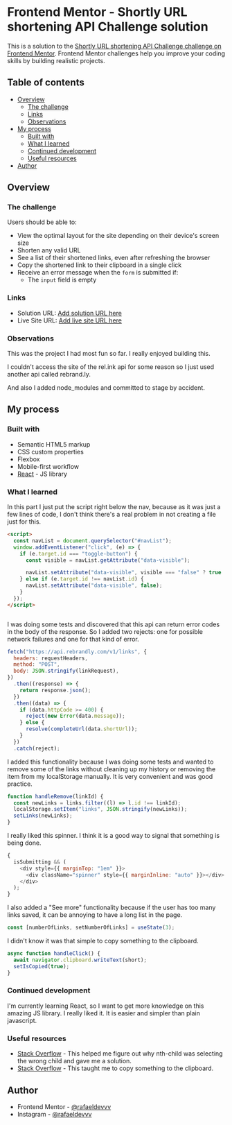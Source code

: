 # Frontend Mentor - Shortly URL shortening API Challenge solution

This is a solution to the [Shortly URL shortening API Challenge challenge on Frontend Mentor](https://www.frontendmentor.io/challenges/url-shortening-api-landing-page-2ce3ob-G). Frontend Mentor challenges help you improve your coding skills by building realistic projects.

## Table of contents

- [Overview](#overview)
  - [The challenge](#the-challenge)
  - [Links](#links)
  - [Observations](#observations)
- [My process](#my-process)
  - [Built with](#built-with)
  - [What I learned](#what-i-learned)
  - [Continued development](#continued-development)
  - [Useful resources](#useful-resources)
- [Author](#author)

## Overview

### The challenge

Users should be able to:

- View the optimal layout for the site depending on their device's screen size
- Shorten any valid URL
- See a list of their shortened links, even after refreshing the browser
- Copy the shortened link to their clipboard in a single click
- Receive an error message when the `form` is submitted if:
  - The `input` field is empty

### Links

- Solution URL: [Add solution URL here](https://your-solution-url.com)
- Live Site URL: [Add live site URL here](https://your-live-site-url.com)

### Observations

This was the project I had most fun so far. I really enjoyed building this.

I couldn't access the site of the rel.ink api for some reason so I just used another api called rebrand.ly.

And also I added node_modules and committed to stage by accident.

## My process

### Built with

- Semantic HTML5 markup
- CSS custom properties
- Flexbox
- Mobile-first workflow
- [React](https://reactjs.org/) - JS library

### What I learned

In this part I just put the script right below the nav, because as it was just a few lines of code, I don't think there's a real problem in not creating a file just for this.

```html
<script>
  const navList = document.querySelector("#navList");
  window.addEventListener("click", (e) => {
    if (e.target.id === "toggle-button") {
      const visible = navList.getAttribute("data-visible");

      navList.setAttribute("data-visible", visible === "false" ? true : false);
    } else if (e.target.id !== navList.id) {
      navList.setAttribute("data-visible", false);
    }
  });
</script>
```

```scss

```

I was doing some tests and discovered that this api can return error codes in the body of the response. So I added two rejects: one for possible network failures and one for that kind of error.
```js
fetch("https://api.rebrandly.com/v1/links", {
  headers: requestHeaders,
  method: "POST",
  body: JSON.stringify(linkRequest),
})
  .then((response) => {
    return response.json();
  })
  .then((data) => {
    if (data.httpCode >= 400) {
      reject(new Error(data.message));
    } else {
      resolve(completeUrl(data.shortUrl));
    }
  })
  .catch(reject);
```

I added this functionality because I was doing some tests and wanted to remove some of the links without cleaning up my history or removing the item from my localStorage manually. It is very convenient and was good practice.

```js
function handleRemove(linkId) {
  const newLinks = links.filter((l) => l.id !== linkId);
  localStorage.setItem("links", JSON.stringify(newLinks));
  setLinks(newLinks);
}
```

I really liked this spinner. I think it is a good way to signal that something is being done.

```js
{
  isSubmitting && (
    <div style={{ marginTop: "1em" }}>
      <div className="spinner" style={{ marginInline: "auto" }}></div>
    </div>
  );
}
```

I also added a "See more" functionality because if the user has too many links saved, it can be annoying to have a long list in the page.

```js
const [numberOfLinks, setNumberOfLinks] = useState(3);
```

I didn't know it was that simple to copy something to the clipboard.

```js
async function handleClick() {
  await navigator.clipboard.writeText(short);
  setIsCopied(true);
}
```

### Continued development

I'm currently learning React, so I want to get more knowledge on this amazing JS library. I really liked it. It is easier and simpler than plain javascript.

### Useful resources

- [Stack Overflow](https://rebrand.ly/tw2zpwa) - This helped me figure out why nth-child was selecting the wrong child and gave me a solution.
- [Stack Overflow](https://rebrand.ly/r99wmqa) - This taught me to copy something to the clipboard.

## Author

- Frontend Mentor - [@rafaeldevvv](https://www.frontendmentor.io/profile/rafaeldevvv)
- Instagram - [@rafaeldevvv](https://www.instagram.com/rafaeldevvv)
